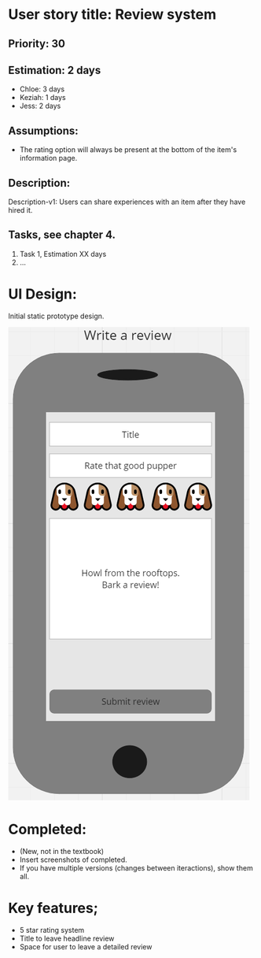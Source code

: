 
# User story title: Review system

## Priority: 30

## Estimation: 2 days

* Chloe: 3 days
* Keziah: 1 days
* Jess: 2 days

## Assumptions:

* The rating option will always be present at the bottom of the item's information page.

## Description: 
Description-v1: Users can share experiences with an item after they have hired it.

## Tasks, see chapter 4.

1. Task 1, Estimation XX days
2. ...


# UI Design:
Initial static prototype design.

![image](images/review_doggo.png)

# Completed:
* (New, not in the textbook) 
* Insert screenshots of completed. 
* If you have multiple versions (changes between iteractions), show them all.

# Key features; 
* 5 star rating system
* Title to leave headline review
* Space for user to leave a detailed review
